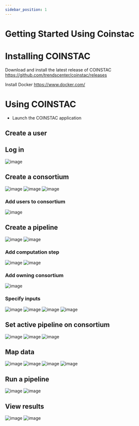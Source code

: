 ```yaml
---
sidebar_position: 1
---
```


# Getting Started Using Coinstac

# Installing COINSTAC
Download and install the latest release of COINSTAC https://github.com/trendscenter/coinstac/releases

Install Docker https://www.docker.com/

# Using COINSTAC
- Launch the COINSTAC application
## Create a user

## Log in
![image](https://user-images.githubusercontent.com/7193853/207142269-9455fd80-1d6b-433c-8887-283e002f1bcc.png)

## Create a consortium
![image](https://user-images.githubusercontent.com/7193853/207142777-76a12ad4-9899-4b44-84cc-c76fb5c841cf.png)
![image](https://user-images.githubusercontent.com/7193853/207142795-9b1b99b5-cbf4-49a0-b92f-e3485e2257ff.png)
![image](https://user-images.githubusercontent.com/7193853/207142866-de3aebfb-bf1b-4204-8479-83764a362b08.png)

### Add users to consortium
![image](https://user-images.githubusercontent.com/7193853/207143259-88393377-cad1-4ce9-beec-57e2a4a89630.png)

## Create a pipeline
![image](https://user-images.githubusercontent.com/7193853/207143322-1073a1b2-f96b-45b8-a378-329d27ac6962.png)
![image](https://user-images.githubusercontent.com/7193853/207143404-4bf8f41d-5282-4969-9b57-e34a2c85fde2.png)

### Add computation step
![image](https://user-images.githubusercontent.com/7193853/207143489-c259ea81-7d5c-46b9-af19-88ae99bd10a0.png)
![image](https://user-images.githubusercontent.com/7193853/207143595-93f15a08-8306-4606-a530-a2c8bdeb1dcc.png)

### Add owning consortium 
![image](https://user-images.githubusercontent.com/7193853/207143665-f17e4525-5d36-4081-b0c5-b8bfea6720a4.png)

### Specify inputs
![image](https://user-images.githubusercontent.com/7193853/207143714-234b1472-b8d2-41da-9873-6c386ad59181.png)
![image](https://user-images.githubusercontent.com/7193853/207143741-2e62dcc8-20df-4189-b338-04c82eef9b04.png)
![image](https://user-images.githubusercontent.com/7193853/207143769-3d2e8fcf-0034-4e3b-94c9-86878d3dc6b6.png)
![image](https://user-images.githubusercontent.com/7193853/207143808-6fa30b07-96ea-440e-bc06-4ca402fbfcc4.png)

## Set active pipeline on consortium
![image](https://user-images.githubusercontent.com/7193853/207143900-3425a31f-c24f-43f5-b7cb-0ac70fac351f.png)
![image](https://user-images.githubusercontent.com/7193853/207143915-feb43e00-5bcd-4ac7-b0de-0cb808764b0c.png)
![image](https://user-images.githubusercontent.com/7193853/207143951-48e4ee6f-d418-484c-8bf4-4089328c73dc.png)

## Map data
![image](https://user-images.githubusercontent.com/7193853/207144004-3d03f72b-aba0-42b3-bee0-47f84b218ea7.png)
![image](https://user-images.githubusercontent.com/7193853/207144021-8ea4ecfc-1cbc-40ad-b0e6-04e29a30d9dd.png)
![image](https://user-images.githubusercontent.com/7193853/207144041-085cdabf-bb76-4bf4-bb34-55230142345b.png)
![image](https://user-images.githubusercontent.com/7193853/207144057-b4883954-1dd3-46dc-ba57-e1994822d378.png)


## Run a pipeline
![image](https://user-images.githubusercontent.com/7193853/207144083-389ac0bc-d86f-4de6-824f-67d0b6406b52.png)
![image](https://user-images.githubusercontent.com/7193853/207144098-d7714286-8193-4951-b8ce-1a8637e8e2f7.png)

## View results
![image](https://user-images.githubusercontent.com/7193853/207144123-cfd15839-5ee8-4a70-b6af-bacf19e52a77.png)
![image](https://user-images.githubusercontent.com/7193853/207144144-d1185047-0fba-4101-975f-ea7721cc731c.png)

